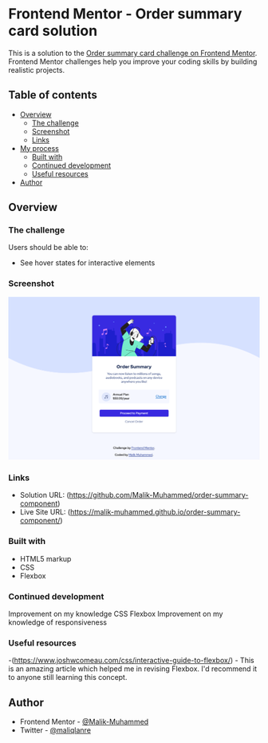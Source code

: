 # Frontend Mentor - Order summary card solution

This is a solution to the [Order summary card challenge on Frontend Mentor](https://www.frontendmentor.io/challenges/order-summary-component-QlPmajDUj). Frontend Mentor challenges help you improve your coding skills by building realistic projects.

## Table of contents

- [Overview](#overview)
  - [The challenge](#the-challenge)
  - [Screenshot](#screenshot)
  - [Links](#links)
- [My process](#my-process)
  - [Built with](#built-with)
  - [Continued development](#continued-development)
  - [Useful resources](#useful-resources)
- [Author](#author)

## Overview

### The challenge

Users should be able to:

- See hover states for interactive elements

### Screenshot

![](./design/Solution%20Screenshot.png)

### Links

- Solution URL: (https://github.com/Malik-Muhammed/order-summary-component)
- Live Site URL: (https://malik-muhammed.github.io/order-summary-component/)

### Built with

- HTML5 markup
- CSS
- Flexbox

### Continued development

Improvement on my knowledge CSS Flexbox
Improvement on my knowledge of responsiveness

### Useful resources

-(https://www.joshwcomeau.com/css/interactive-guide-to-flexbox/) - This is an amazing article which helped me in revising Flexbox. I'd recommend it to anyone still learning this concept.

## Author

- Frontend Mentor - [@Malik-Muhammed](https://www.frontendmentor.io/profile/Malik-Muhammed)
- Twitter - [@maliqlanre](https://www.twitter.com/maliqlanre)
